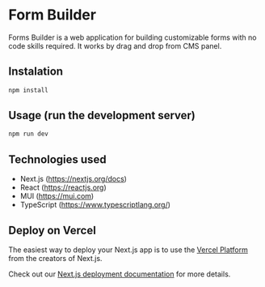 # Form Builder

Forms Builder is a web application for building customizable forms with no code skills required. It works by drag and drop from CMS panel.

## Instalation
```bash
npm install
```

## Usage (run the development server)
```bash
npm run dev
```

## Technologies used
- Next.js (https://nextjs.org/docs)
- React (https://reactjs.org)
- MUI (https://mui.com)
- TypeScript (https://www.typescriptlang.org/)

## Deploy on Vercel

The easiest way to deploy your Next.js app is to use the [Vercel Platform](https://vercel.com/new?utm_medium=default-template&filter=next.js&utm_source=create-next-app&utm_campaign=create-next-app-readme) from the creators of Next.js.

Check out our [Next.js deployment documentation](https://nextjs.org/docs/deployment) for more details.
